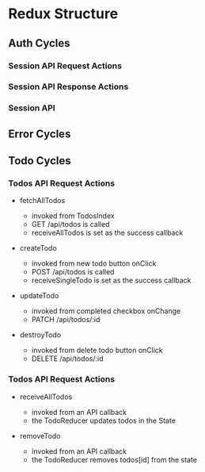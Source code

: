 # Redux Structure

## Auth Cycles

### Session API Request Actions
### Session API Response Actions
### Session API


## Error Cycles


## Todo Cycles

### Todos API Request Actions

* fetchAllTodos
  * invoked from TodosIndex
  * GET /api/todos is called
  * receiveAllTodos is set as the success callback

* createTodo
  * invoked from new todo button onClick
  * POST /api/todos is called
  * receiveSingleTodo is set as the success callback

* updateTodo
  * invoked from completed checkbox onChange  
  * PATCH /api/todos/:id

* destroyTodo
  * invoked from delete todo button onClick
  * DELETE /api/todos/:id   

### Todos API Request Actions

* receiveAllTodos
  * invoked from an API callback
  * the TodoReducer updates todos in the State

* removeTodo
  * invoked from an API callback
  * the TodoReducer removes todos[id] from the state    

  
